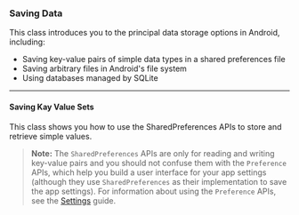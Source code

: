 ### Saving Data
This class introduces you to the principal data storage options in Android, including:
- Saving key-value pairs of simple data types in a shared preferences file
- Saving arbitrary files in Android's file system
- Using databases managed by SQLite

-----------------------------------------------------------

#### Saving Kay Value Sets
This class shows you how to use the SharedPreferences APIs to store and retrieve simple values.

> **Note:** The `SharedPreferences` APIs are only for reading and writing key-value pairs and you should not confuse them with the `Preference` APIs, which help you build a user interface for your app settings (although they use `SharedPreferences` as their implementation to save the app settings). For information about using the `Preference` APIs, see the [Settings](https://developer.android.com/guide/topics/ui/settings.html) guide.
